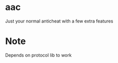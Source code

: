 # aac

Just your normal anticheat with a few extra features

# Note
Depends on protocol lib to work
